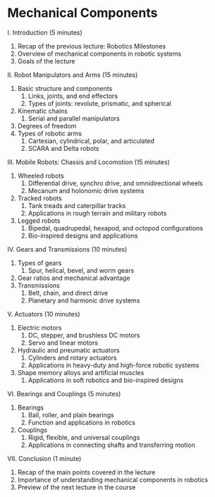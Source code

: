 # Mechanical Components

I. Introduction (5 minutes)

1. Recap of the previous lecture: Robotics Milestones
1. Overview of mechanical components in robotic systems
1. Goals of the lecture

II. Robot Manipulators and Arms (15 minutes)

1. Basic structure and components
    1. Links, joints, and end effectors
    1. Types of joints: revolute, prismatic, and spherical
1. Kinematic chains
    1. Serial and parallel manipulators
1. Degrees of freedom
1. Types of robotic arms
    1. Cartesian, cylindrical, polar, and articulated
    1. SCARA and Delta robots

III. Mobile Robots: Chassis and Locomotion (15 minutes)

1. Wheeled robots
    1. Differential drive, synchro drive, and omnidirectional wheels
    1. Mecanum and holonomic drive systems
1. Tracked robots
    1. Tank treads and caterpillar tracks
    1. Applications in rough terrain and military robots
1. Legged robots
    1. Bipedal, quadrupedal, hexapod, and octopod configurations
    1. Bio-inspired designs and applications

IV. Gears and Transmissions (10 minutes)

1. Types of gears
    1. Spur, helical, bevel, and worm gears
1. Gear ratios and mechanical advantage
1. Transmissions
    1. Belt, chain, and direct drive
    1. Planetary and harmonic drive systems

V. Actuators (10 minutes)

1. Electric motors
    1. DC, stepper, and brushless DC motors
    1. Servo and linear motors
1. Hydraulic and pneumatic actuators
    1. Cylinders and rotary actuators
    1. Applications in heavy-duty and high-force robotic systems
1. Shape memory alloys and artificial muscles
    1. Applications in soft robotics and bio-inspired designs

VI. Bearings and Couplings (5 minutes)

1. Bearings
    1. Ball, roller, and plain bearings
    1. Function and applications in robotics
1. Couplings
    1. Rigid, flexible, and universal couplings
    1. Applications in connecting shafts and transferring motion

VII. Conclusion (1 minute)

1. Recap of the main points covered in the lecture
1. Importance of understanding mechanical components in robotics
1. Preview of the next lecture in the course
